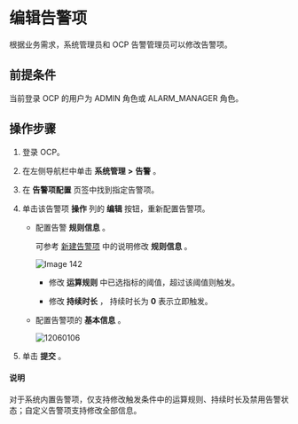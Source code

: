 编辑告警项
==========================

根据业务需求，系统管理员和 OCP 告警管理员可以修改告警项。

前提条件
-------------------------

当前登录 OCP 的用户为 ADMIN 角色或 ALARM_MANAGER 角色。

操作步骤
-------------------------

1. 登录 OCP。

2. 在左侧导航栏中单击 **系统管理** **\>** **告警** 。

3. 在 **告警项配置** 页签中找到指定告警项。

4. 单击该告警项 **操作** 列的 **编辑** 按钮，重新配置告警项。

   * 配置告警 **规则信息** 。

     可参考 [新建告警项](2.create-an-alarm-item-1.md) 中的说明修改 **规则信息** 。

     ![Image 142](https://help-static-aliyun-doc.aliyuncs.com/assets/img/zh-CN/8319929461/p426717.png)

     * 修改 **运算规则** 中已选指标的阈值，超过该阈值则触发。

     * 修改 **持续时长** ， 持续时长为 **0** 表示立即触发。

   * 配置告警项的 **基本信息** 。

     ![12060106](https://help-static-aliyun-doc.aliyuncs.com/assets/img/zh-CN/8368600461/p364371.png)

5. 单击 **提交** 。

  <main id="notice" type='explain'>
    <h4>说明</h4>
    <p>对于系统内置告警项，仅支持修改触发条件中的运算规则、持续时长及禁用告警状态；自定义告警项支持修改全部信息。</p>
  </main>
